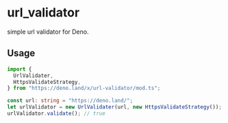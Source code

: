 # url_validator
simple url validator for Deno.


## Usage
```ts
import {
  UrlValidater,
  HttpsValidateStrategy,
} from "https://deno.land/x/url-validator/mod.ts";

const url: string = "https://deno.land/";
let urlValidator = new UrlValidater(url, new HttpsValidateStrategy());
urlValidator.validate(); // true
```
